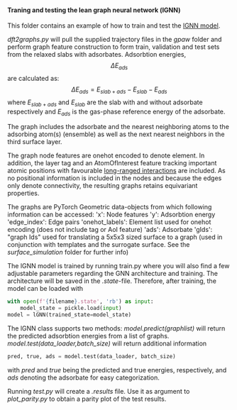 #### Traning and testing the lean graph neural network (lGNN)

This folder contains an example of how to train and test the [lGNN model](https://doi.org/10.1002/advs.202003357).

*dft2graphs.py* will pull the supplied trajectory files in the *gpaw* folder and perform graph feature construction to form train, validation and test sets from the relaxed slabs with adsorbates. Adsorbtion energies, $$\Delta E_{ads}$$ are calculated as:
$$\Delta E_{ads} = E_{slab+ads} - E_{slab} - E_{ads}$$
where $E_{slab+ads}$ and $E_{slab}$ are the slab with and without adsorbate respectively and $E_{ads}$ is the gas-phase reference energy of the adsorbate.

The graph includes the adsorbate and the nearest neighboring atoms to the adsorbing atom(s) (ensemble) as well as the next nearest neighbors in the third surface layer.

The graph node features are onehot encoded to denote element. In addition, the layer tag and an AtomOfInterest feature tracking important atomic positions with favourable [long-ranged interactions](https://doi.org/10.1002/advs.202003357) are included. As no positional information is included in the nodes and because the edges only denote connectivity, the resulting graphs retains equivariant properties.

The graphs are PyTorch Geometric data-objects from which following information can be accessed: 
'x': Node features
'y': Adsorbtion energy
'edge_index': Edge pairs
'onehot_labels': Element list used for onehot encoding (does not include tag or AoI feature)
'ads': Adsorbate
'gIds': "graph Ids" used for translating a 5x5x3 sized surface to a graph (used in conjunction with templates and the surrogate surface. See the *surface_simulation* folder for further info)

The lGNN model is trained by running train.py where you will also find a few adjustable parameters regarding the GNN architecture and training. The architecture will be saved in the *.state*-file. Therefore, after training, the model can be loaded with
```python
with open(f'{filename}.state', 'rb') as input:
	model_state = pickle.load(input)
model = lGNN(trained_state=model_state)
```

The lGNN class supports two methods: *model.predict(graphlist)* will return the predicted adsorbtion energies from a list of graphs. *model.test(data_loader,batch_size)* will return additional information
```python
pred, true, ads = model.test(data_loader, batch_size)
```
with *pred* and *true* being the predicted and true energies, respectively, and *ads* denoting the adsorbate for easy categorization.

Running *test.py* will create a *.results* file. Use it as argument to *plot_parity.py* to obtain a parity plot of the test results.